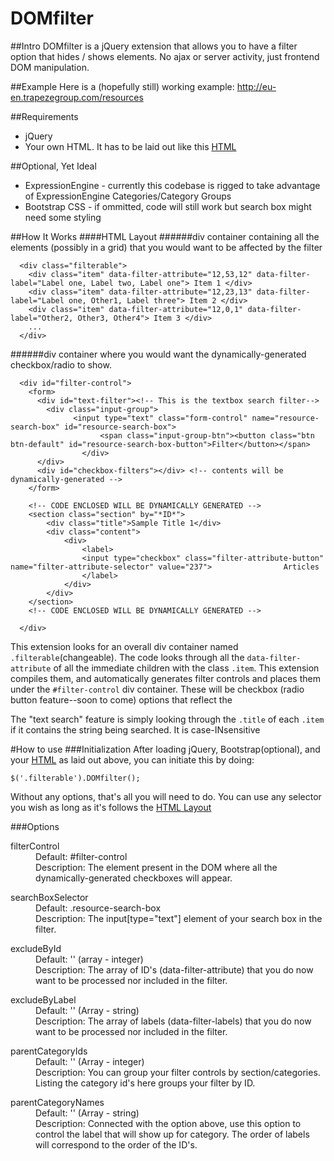# DOMfilter

##Intro
DOMfilter is a jQuery extension that allows you to have a filter option that hides / shows elements. No ajax or server activity, just frontend DOM manipulation.

##Example
Here is a (hopefully still) working example: http://eu-en.trapezegroup.com/resources



##Requirements
* jQuery
* Your own HTML. It has to be laid out like this [HTML](#html-layout)

##Optional, Yet Ideal
* ExpressionEngine - currently this codebase is rigged to take advantage of ExpressionEngine Categories/Category Groups
* Bootstrap CSS - if ommitted, code will still work but search box might need some styling

##How It Works
####HTML Layout
######div container containing all the elements (possibly in a grid) that you would want to be affected by the filter
```
  <div class="filterable"> 
    <div class="item" data-filter-attribute="12,53,12" data-filter-label="Label one, Label two, Label one"> Item 1 </div>
    <div class="item" data-filter-attribute="12,23,13" data-filter-label="Label one, Other1, Label three"> Item 2 </div> 
    <div class="item" data-filter-attribute="12,0,1" data-filter-label="Other2, Other3, Other4"> Item 3 </div> 
    ...
  </div>
```

######div container where you would want the dynamically-generated checkbox/radio to show.

```
  <div id="filter-control">
    <form>
      <div id="text-filter"><!-- This is the textbox search filter-->
        <div class="input-group">
  			  <input type="text" class="form-control" name="resource-search-box" id="resource-search-box">
					<span class="input-group-btn"><button class="btn btn-default" id="resource-search-box-button">Filter</button></span>
				</div>
      </div>    
      <div id="checkbox-filters"></div> <!-- contents will be dynamically-generated -->
    </form>
    
    <!-- CODE ENCLOSED WILL BE DYNAMICALLY GENERATED -->
    <section class="section" by="*ID*">
    	<div class="title">Sample Title 1</div>
    	<div class="content">
    		<div>
    			<label>
    			<input type="checkbox" class="filter-attribute-button" name="filter-attribute-selector" value="237"> 				Articles
    			</label>
    		</div>
    	</div>
    </section>
    <!-- CODE ENCLOSED WILL BE DYNAMICALLY GENERATED -->
    
  </div>
```
This extension looks for an overall div container named `.filterable`(changeable). The code looks through all the `data-filter-attribute` of all the immediate children with the class `.item`. This extension compiles them, and automatically generates filter controls and places them under the `#filter-control` div container. These will be checkbox (radio button feature--soon to come) options that reflect the  

The "text search" feature is simply looking through the `.title` of each `.item` if it contains the string being searched. It is case-INsensitive

#How to use
###Initialization
After loading jQuery, Bootstrap(optional), and your [HTML](#html-layout) as laid out above, you can initiate this by doing:
```
$('.filterable').DOMfilter();
```
Without any options, that's all you will need to do.
You can use any selector you wish as long as it's follows the [HTML Layout](#html-layout)

###Options
<dl>
<dt>filterControl</dt>
<dd>Default: #filter-control</dd>
<dd>Description: The element present in the DOM where all the dynamically-generated checkboxes will appear.</dd>
</dl>

<dl>
<dt>searchBoxSelector</dt>
<dd>Default: .resource-search-box</dd>
<dd>Description: The input[type="text"] element of your search box in the filter.</dd>
</dl>

<dl>
<dt>excludeById</dt>
<dd>Default: '' (array - integer)</dd>
<dd>Description: The array of ID's (data-filter-attribute) that you do now want to be processed nor included in the filter.</dd>
</dl>

<dl>
<dt>excludeByLabel</dt>
<dd>Default: '' (Array - string)</dd>
<dd>Description: The array of labels (data-filter-labels) that you do now want to be processed nor included in the filter.</dd>
</dl>

<dl>
<dt>parentCategoryIds</dt>
<dd>Default: '' (Array - integer)</dd>
<dd>Description: You can group your filter controls by section/categories. Listing the category id's here groups your filter by ID.</dd>
</dl>

<dl>
<dt>parentCategoryNames</dt>
<dd>Default: '' (Array - string)</dd>
<dd>Description: Connected with the option above, use this option to control the label that will show up for category. The order of labels will correspond to the order of the ID's.</dd>
</dl>
